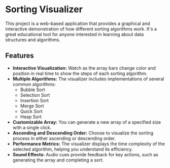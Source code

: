 # Sorting Visualizer

This project is a web-based application that provides a graphical and interactive demonstration of how different sorting algorithms work. It's a great educational tool for anyone interested in learning about data structures and algorithms.

## Features

* **Interactive Visualization:** Watch as the array bars change color and position in real time to show the steps of each sorting algorithm.
* **Multiple Algorithms:** The visualizer includes implementations of several common algorithms:
    * Bubble Sort
    * Selection Sort
    * Insertion Sort
    * Merge Sort
    * Quick Sort
    * Heap Sort
* **Customizable Array:** You can generate a new array of a specified size with a single click.
* **Ascending and Descending Order:** Choose to visualize the sorting process in either ascending or descending order.
* **Performance Metrics:** The visualizer displays the time complexity of the selected algorithm, helping you understand its efficiency.
* **Sound Effects:** Audio cues provide feedback for key actions, such as generating the array and completing a sort.
